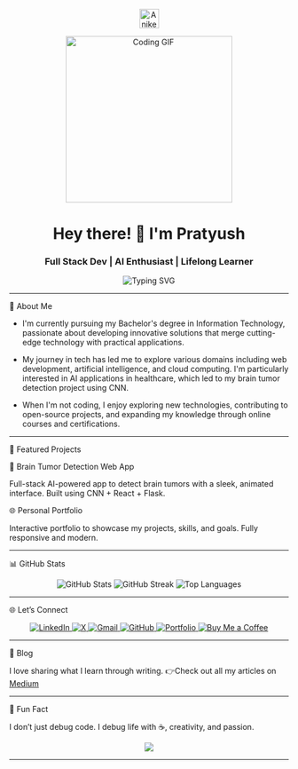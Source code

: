 <p align="center">
   <img src="https://readme-typing-svg.demolab.com?font=Roboto+Slab&color=%237E3ACE&size=35&center=true&vCenter=true&width=450&duration=1500&pause=1000&lines=Aniket+Dobriyal;Web+Developer" width="auto" height="35" alt="Aniket Dobriyal Typing SVG"/>
</p>

<p align="center">
  <img alt="Coding GIF" width="300" height="auto" src="assets/coding.gif"/>
</p>


<h1 align="center">Hey there! 👋 I'm Pratyush</h1>
<h3 align="center">Full Stack Dev | AI Enthusiast | Lifelong Learner</h3>

<p align="center">
 <img src="https://readme-typing-svg.herokuapp.com?font=Fira+Code&weight=600&pause=1000&center=true&vCenter=true&width=435&lines=Software+Developer+%F0%9F%92%BB;AI+%26+ML+Explorer+%F0%9F%94%8E;UI%2FUX+Designer+%F0%9F%8E%A8;Blog+Writer+%F0%9F%93%9A" alt="Typing SVG" />
</p>
  
</p>

---

 🚀 About Me

- I'm currently pursuing my Bachelor's degree in Information Technology, passionate about developing innovative solutions that merge cutting-edge technology with practical applications.

- My journey in tech has led me to explore various domains including web development, artificial intelligence, and cloud computing. I'm particularly interested in AI applications in healthcare, which led to my brain tumor detection project using CNN.

- When I'm not coding, I enjoy exploring new technologies, contributing to open-source projects, and expanding my knowledge through online courses and certifications.

---

📌 Featured Projects

🧠 Brain Tumor Detection Web App

Full-stack AI-powered app to detect brain tumors with a sleek, animated interface. Built using CNN + React + Flask.

🌐 Personal Portfolio

Interactive portfolio to showcase my projects, skills, and goals. Fully responsive and modern.

---

📊 GitHub Stats

<p align="center">
  <img src="https://github-readme-stats.vercel.app/api?username=btwitsPratyush&show_icons=true&theme=react" alt="GitHub Stats" />
  <img src="https://github-readme-streak-stats.herokuapp.com/?user=btwitsPratyush&theme=react" alt="GitHub Streak" />
  <img src="https://github-readme-stats.vercel.app/api/top-langs/?username=btwitsPratyush&layout=compact&theme=react" alt="Top Languages" />
</p>

--- 

🌐 Let’s Connect 

<p align="center">
  <a href="https://www.linkedin.com/in/pratyush-kumar-3302b0229/">
    <img src="https://img.shields.io/badge/LinkedIn-Pratyush%20Kumar-blue?style=for-the-badge&logo=linkedin" alt="LinkedIn">
  </a>
  <a href="https://twitter.com/btwitsPratyush">
    <img src="https://img.shields.io/badge/X-btwitsPratyush-black?style=for-the-badge&logo=twitter" alt="X">
  </a>
  <a href="mailto:pratyushk537@gmail.com">
    <img src="https://img.shields.io/badge/Gmail-pratyushk537@gmail.com-red?style=for-the-badge&logo=gmail" alt="Gmail">
  </a>
  <a href="https://github.com/btwitsPratyush">
    <img src="https://img.shields.io/badge/GitHub-pratyushk537-333?style=for-the-badge&logo=github" alt="GitHub">
  </a>
  <a href="https://pratyushport.vercel.app/" target="_blank">
    <img src="https://img.shields.io/badge/Portfolio-Visit%20Now-orange?style=for-the-badge&logo=firefox-browser" alt="Portfolio">
  </a>
  <a href="https://buymeacoffee.com/btwitspratyush" target="_blank">
    <img src="https://img.shields.io/badge/Buy%20Me%20a%20Coffee-support%20me-yellow?style=for-the-badge&logo=buy-me-a-coffee" alt="Buy Me a Coffee">
  </a>
</p>

---

 🚀 Blog

I love sharing what I learn through writing. 
   👉Check out all my articles on [Medium](https://medium.com/@pratyushk537)

---

🧩 Fun Fact

I don’t just debug code. I debug life with ☕, creativity, and passion.

<p align="center">
  <img src="https://capsule-render.vercel.app/api?type=waving&color=gradient&height=100&section=footer"/>
</p>

---


